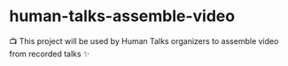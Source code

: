 # human-talks-assemble-video
📺 This project will be used by Human Talks organizers to assemble video from recorded talks ✨
